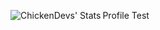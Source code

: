 Profile Test
<img align="left" alt="ChickenDevs' Stats" src="https://github-readme-stats.vercel.app/api?username=KKB6202&count_private=true&show_icons=true&theme=radical">
<br><br><br><br><br><br><br><br><br>
